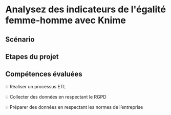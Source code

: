 # Analysez des indicateurs de l'égalité femme-homme avec Knime

## Scénario

## Etapes du projet

## Compétences évaluées

:bulb: Réaliser un processus ETL

:bulb: Collecter des données en respectant le RGPD

:bulb: Préparer des données en respectant les normes de l’entreprise




